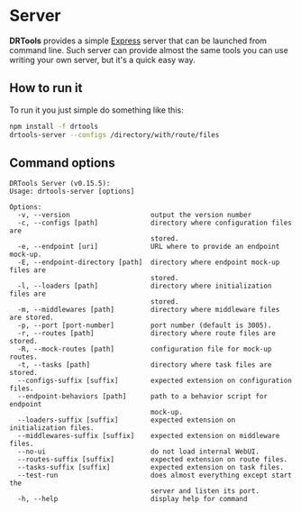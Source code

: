 <!-- version-check:0.15.4 -->
<!-- version-warning -->
<!-- /version-warning -->

# Server
__DRTools__ provides a simple [Express](https://www.npmjs.com/package/express)
server that can be launched from command line.
Such server can provide almost the same tools you can use writing your own
server, but it's a quick easy way.

## How to run it
To run it you just simple do something like this:
```bash
npm install -f drtools
drtools-server --configs /directory/with/route/files
```

## Command options
<!-- AUTO:server-options -->
```
DRTools Server (v0.15.5):
Usage: drtools-server [options]

Options:
  -v, --version                    output the version number
  -c, --configs [path]             directory where configuration files are
                                   stored.
  -e, --endpoint [uri]             URL where to provide an endpoint mock-up.
  -E, --endpoint-directory [path]  directory where endpoint mock-up files are
                                   stored.
  -l, --loaders [path]             directory where initialization files are
                                   stored.
  -m, --middlewares [path]         directory where middleware files are stored.
  -p, --port [port-number]         port number (default is 3005).
  -r, --routes [path]              directory where route files are stored.
  -R, --mock-routes [path]         configuration file for mock-up routes.
  -t, --tasks [path]               directory where task files are stored.
  --configs-suffix [suffix]        expected extension on configuration files.
  --endpoint-behaviors [path]      path to a behavior script for endpoint
                                   mock-up.
  --loaders-suffix [suffix]        expected extension on initialization files.
  --middlewares-suffix [suffix]    expected extension on middleware files.
  --no-ui                          do not load internal WebUI.
  --routes-suffix [suffix]         expected extension on route files.
  --tasks-suffix [suffix]          expected extension on task files.
  --test-run                       does almost everything except start the
                                   server and listen its port.
  -h, --help                       display help for command
```
<!-- /AUTO -->
